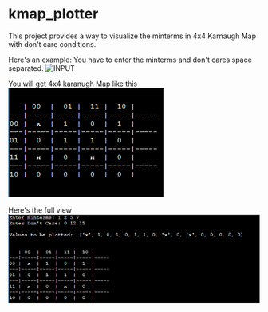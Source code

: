 # kmap_plotter
This project provides a way to visualize the minterms in 4x4 Karnaugh Map with don't care conditions.

Here's an example:
You have to enter the minterms and don't cares space separated. 
![INPUT](asset/Input.PNG)

You will get 4x4 karanugh Map like this
![INPUT](asset/Output.PNG)

Here's the full view
![INPUT](asset/Output2.PNG)

